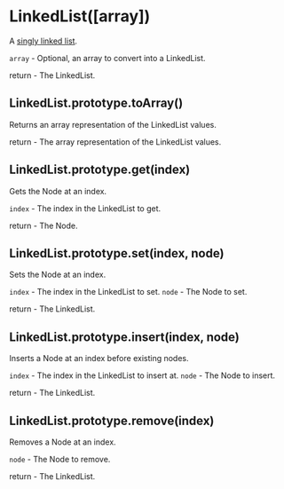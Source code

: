# LinkedList([array]) #

A [singly linked list](http://en.wikipedia.org/wiki/Linked_list#Singly_linked_list).

`array` - Optional, an array to convert into a LinkedList.

return - The LinkedList.

## LinkedList.prototype.toArray() ##

Returns an array representation of the LinkedList values.

return - The array representation of the LinkedList values.

## LinkedList.prototype.get(index) ##

Gets the Node at an index.

`index` - The index in the LinkedList to get.

return - The Node.

## LinkedList.prototype.set(index, node) ##

Sets the Node at an index.

`index` - The index in the LinkedList to set.
`node` - The Node to set.

return - The LinkedList.

## LinkedList.prototype.insert(index, node) ##

Inserts a Node at an index before existing nodes.

`index` - The index in the LinkedList to insert at.
`node` - The Node to insert.

return - The LinkedList.

## LinkedList.prototype.remove(index) ##

Removes a Node at an index.

`node` - The Node to remove.

return - The LinkedList.
